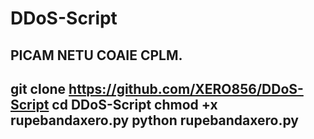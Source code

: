 # DDoS-Script
PICAM NETU COAIE CPLM.
--------------------------
git clone https://github.com/XERO856/DDoS-Script
cd DDoS-Script
chmod +x rupebandaxero.py
python rupebandaxero.py
--------------------------
